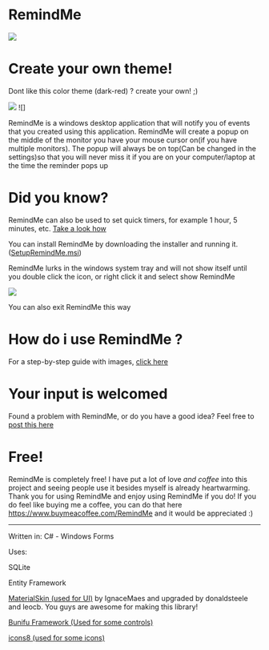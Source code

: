 # RemindMe

![](https://i.imgur.com/9WJtbYV.gif)


# Create your own theme!

Dont like this color theme (dark-red) ? create your own! ;)

![](https://i.imgur.com/jwrixtR.png) ![]

RemindMe is a windows desktop application that will notify you of events that you created using this application. RemindMe will create a popup on the middle of the monitor you have your mouse cursor on(if you have multiple monitors). The popup will always be on top(Can be changed in the settings)so that you will never miss it if you are on your computer/laptop at the time the reminder pops up

# Did you know?


RemindMe can also be used to set quick timers, for example 1 hour, 5 minutes, etc. [Take a look how](https://github.com/Stefangansevles/RemindMe/blob/master/How%20to%20use%20RemindMe.md#did-you-know)

You can install RemindMe by downloading the installer and running it. ([SetupRemindMe.msi](https://github.com/Stefangansevles/RemindMe/blob/master/SetupRemindMe.msi))

RemindMe lurks in the windows system tray and will not show itself until you double click the icon, or right click it and select show RemindMe


![](https://i.imgur.com/BZv2sSJ.png)

You can also exit RemindMe this way

# How do i use RemindMe ?

For a step-by-step guide with images, [click here](https://github.com/Stefangansevles/RemindMe/blob/master/How%20to%20use%20RemindMe.md)

# Your input is welcomed
Found a problem with RemindMe, or do you have a good idea? Feel free to [post this here](https://github.com/Stefangansevles/RemindMe/issues)

# Free!
RemindMe is completely free! I have put a lot of love *and coffee* into this project and seeing people use it besides myself is already heartwarming. Thank you for using RemindMe and enjoy using RemindMe if you do! If you do feel like buying me a coffee, you can do that here https://www.buymeacoffee.com/RemindMe and it would be appreciated :)

--------------------------------------------------------------------------------------------------------------------------------------

Written in: C# - Windows Forms

Uses: 

SQLite

Entity Framework

[MaterialSkin (used for UI)](https://github.com/IgnaceMaes/MaterialSkin) by IgnaceMaes and upgraded by donaldsteele and leocb. You guys are awesome for making this library!

[Bunifu Framework (Used for some controls)](https://bunifuframework.com/)

[icons8 (used for some icons)](https://icons8.com)
